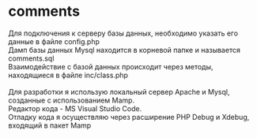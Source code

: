 # comments
Для подключения к серверу базы данных, необходимо указать его данные в файле config.php<br>
Дамп базы данных Mysql находится в корневой папке и называется comments.sql<br>
Взаимодействие с базой данных происходит через методы, находящиеся в файле inc/class.php<br>
<br>
Для разработки я использую локальный сервер Apache и Mysql, созданные с использованием Mamp.<br>
Редактор кода - MS Visual Studio Code.<br>
Отладку кода я осуществляю через расширение PHP Debug и Xdebug, входящий в пакет Mamp
